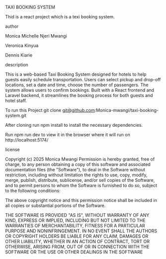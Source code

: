 TAXI BOOKING  SYSTEM 

Thid is a react project which is  a texi booking system.

author

Monica Michelle Njeri Mwangi

Veronica Kinyua

Dennis Kiarie


description

This is a web-based Taxi Booking System designed for hotels to help guests easily schedule transportation. Users can select pickup and drop-off locations, set a date and time, choose the number of passengers. The system allows users to confirm bookings. Built with a React frontend and Laravel backend, it streamlines the booking process for both guests and hotel staff.

To run this Project git clone git@github.com:Monica-mwangi/taxi-booking-system.git

After cloning run npm install to install the necessary dependencies.

Run npm run dev to view it in the browser where it will run on  http://localhost:5174/

license

Copyright (c) 2025 Monica Mwangi Permission is hereby granted, free of charge, to any person obtaining a copy of this software and associated documentation files (the "Software"), to deal in the Software without restriction, including without limitation the rights to use, copy, modify, merge, publish, distribute, sublicense, and/or sell copies of the Software, and to permit persons to whom the Software is furnished to do so, subject to the following conditions:

The above copyright notice and this permission notice shall be included in all copies or substantial portions of the Software.

THE SOFTWARE IS PROVIDED "AS IS", WITHOUT WARRANTY OF ANY KIND, EXPRESS OR IMPLIED, INCLUDING BUT NOT LIMITED TO THE WARRANTIES OF MERCHANTABILITY, FITNESS FOR A PARTICULAR PURPOSE AND NONINFRINGEMENT. IN NO EVENT SHALL THE AUTHORS OR COPYRIGHT HOLDERS BE LIABLE FOR ANY CLAIM, DAMAGES OR OTHER LIABILITY, WHETHER IN AN ACTION OF CONTRACT, TORT OR OTHERWISE, ARISING FROM, OUT OF OR IN CONNECTION WITH THE SOFTWARE OR THE USE OR OTHER DEALINGS IN THE SOFTWARE
